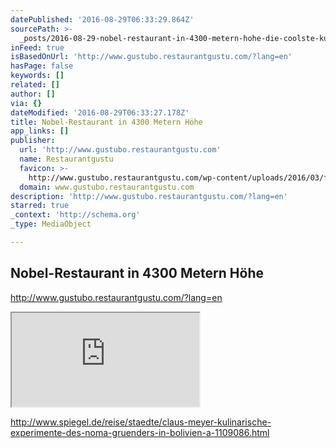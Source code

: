 ```yaml
---
datePublished: '2016-08-29T06:33:29.864Z'
sourcePath: >-
  _posts/2016-08-29-nobel-restaurant-in-4300-metern-hohe-die-coolste-kuche-suda.md
inFeed: true
isBasedOnUrl: 'http://www.gustubo.restaurantgustu.com/?lang=en'
hasPage: false
keywords: []
related: []
author: []
via: {}
dateModified: '2016-08-29T06:33:27.178Z'
title: Nobel-Restaurant in 4300 Metern Höhe
app_links: []
publisher:
  url: 'http://www.gustubo.restaurantgustu.com'
  name: Restaurantgustu
  favicon: >-
    http://www.gustubo.restaurantgustu.com/wp-content/uploads/2016/03/favicon.png
  domain: www.gustubo.restaurantgustu.com
description: 'http://www.gustubo.restaurantgustu.com/?lang=en'
starred: true
_context: 'http://schema.org'
_type: MediaObject

---
```

## Nobel-Restaurant in 4300 Metern Höhe

http://www.gustubo.restaurantgustu.com/?lang=en

<iframe src="https://the-grid.github.io/ed-userhtml/?g=eJwlUMtugzAQ_JXYUo-B3fVriUKqnvodgO2ABAFhUtK_r2kOM9I8NIe5DnFtpnBKa1fLftuWdCnLfd-L-zzfx1B081ROzZLKMLXBfy5tLXBCPogyKYFeO4WFYyAiB66qrCB_tlwAszVQsTaKbCWUP6MtjNYGFTIbzjEJOiYiCMpQB6Y8OyCQFjQ4y0JHVAVmP_eOLMGrQhMJKTZN4zsC_FBf8Aoxtx1V1rK2bFtB6fuZtqcwAd-ryYdsZtI_qB1pA-AQ2cnTPvitryUDyFMfhnu_1dIe4v-bdl59WGuZddp-x1DLt3PJRjOO8x6f45i6NYTH7Vq-_7z9AfhHX9U" style=""></iframe>

http://www.spiegel.de/reise/staedte/claus-meyer-kulinarische-experimente-des-noma-gruenders-in-bolivien-a-1109086.html